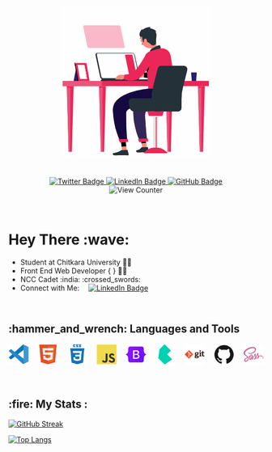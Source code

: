 <div align="center">
  <img src="lottie-animation\animation_300_l0c7wry8.gif">
</div>
<br>
<br>
<div id="badges" align="center">
  <a href="https://twitter.com/KartikVr_">
    <img src="https://img.shields.io/badge/Twitter-rgb(234,93,129)?style=for-the-badge&logo=twitter&logoColor=white" alt="Twitter Badge"/>
  </a>
  <a href="https://www.linkedin.com/in/kartikvr/">
    <img src="https://img.shields.io/badge/LinkedIn-rgb(235,%2039,%2088)?style=for-the-badge&logo=linkedin" alt="LinkedIn Badge"/>
  </a>
  <a href="https://github.com/KartikVerma0">
    <img src="https://img.shields.io/badge/GitHub-rgb(234,93,129)?style=for-the-badge&logo=github&logoColor=white" alt="GitHub Badge"/>
  </a>
  <br>
  <img src="https://komarev.com/ghpvc/?username=KartikVerma0&style=for-the-badge&color=ea5d81" alt="View Counter"/>
</div>
<br>
<br>
<span>
  <h1>Hey There :wave:</h1>
  <ul>
    <li>Student at Chitkara University 🧑‍🎓
    <li>Front End Web Developer { }  👨‍💻
    <li>NCC Cadet :india: :crossed_swords:
    <li>Connect with Me: &emsp;<a href="https://www.linkedin.com/in/kartikvr/"><img src="https://img.shields.io/badge/LinkedIn-blue?style=for-the-badge&logo=linkedin" alt="LinkedIn Badge"/></a>
  </ul>
</span>

<br>
<h2>:hammer_and_wrench: Languages and Tools</h2>
<div>
  <img src="https://github.com/devicons/devicon/blob/master/icons/vscode/vscode-original.svg" title="VS Code" alt="VS Code" width="40" height="40"/>&emsp;
  <img src="https://github.com/devicons/devicon/blob/master/icons/html5/html5-original.svg" title="HTML5" alt="HTML" width="40" height="40"/>&emsp;
  <img src="https://github.com/devicons/devicon/blob/master/icons/css3/css3-plain-wordmark.svg"  title="CSS3" alt="CSS" width="40" height="40"/>&emsp;
  <img src="https://github.com/devicons/devicon/blob/master/icons/javascript/javascript-original.svg" title="JavaScript" alt="JavaScript" width="40" height="40"/>&emsp;
  <img src="https://github.com/devicons/devicon/blob/master/icons/bootstrap/bootstrap-original.svg" title="BootStrap" **alt="BootStrap" width="40" height="40"/>&emsp;
  <img src="https://github.com/devicons/devicon/blob/master/icons/bulma/bulma-plain.svg" title="Bulma" **alt="Bulma" width="40" height="40"/>&emsp;
  <img src="https://github.com/devicons/devicon/blob/master/icons/git/git-original-wordmark.svg" title="Git" **alt="Git" width="40" height="40"/>&emsp;
  <img src="https://github.com/devicons/devicon/blob/master/icons/github/github-original.svg" title="GitHub" **alt="GitHub" width="40" height="40"/>&emsp;
  <img src="https://github.com/devicons/devicon/blob/master/icons/sass/sass-original.svg" title="SCSS" **alt="SCSS" width="40" height="40"/>&emsp;
</div>
<br>
<h2>:fire: My Stats :</h2>


[![GitHub Streak](https://github-readme-streak-stats.herokuapp.com?user=KartikVerma0&theme=blood&date_format=j%20M%5B%20Y%5D&fire=DD5252)](https://git.io/streak-stats)

[![Top Langs](https://github-readme-stats.vercel.app/api/top-langs/?username=KartikVerma0&theme=moltack&layout=compact)](https://github.com/anuraghazra/github-readme-stats)
